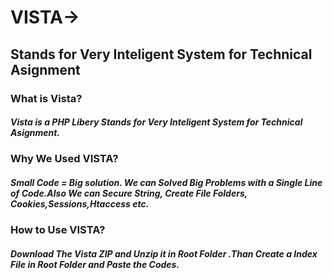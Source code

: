 # VISTA->
## Stands for Very Inteligent System for Technical Asignment 
### What is Vista?
##### Vista is a PHP Libery Stands for Very Inteligent System for Technical Asignment.
### Why We Used VISTA?
##### Small Code = Big solution. We can Solved Big Problems with a Single Line of Code.Also We can Secure String, Create File Folders, Cookies,Sessions,Htaccess etc.
### How to Use VISTA?
##### Download The Vista ZIP and Unzip it in Root Folder .Than Create a Index File in Root Folder and Paste the Codes.
<?php
define("vista","Developer Name");
include("vista/.vista");
p("Hello World");



?>

